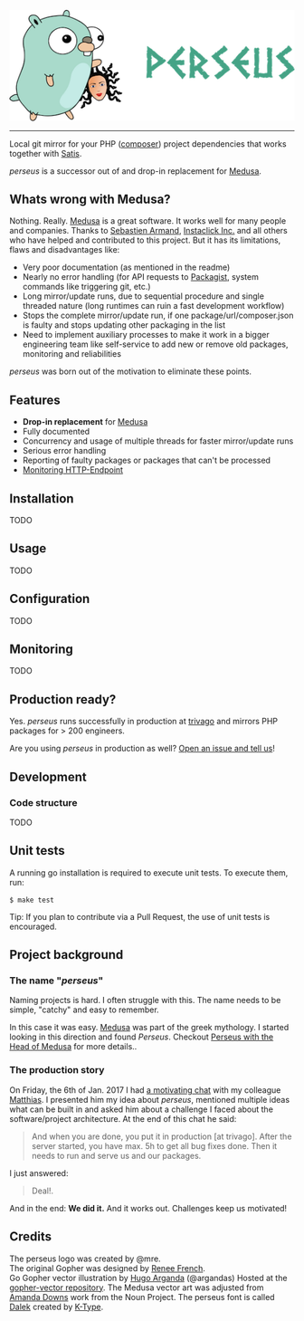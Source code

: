 ![perseus logo](assets/perseus_logo.png)

--------------------------------------------

Local git mirror for your PHP ([composer](https://getcomposer.org/)) project dependencies that works together with [Satis](https://github.com/composer/satis).

*perseus* is a successor out of and drop-in replacement for [Medusa](https://github.com/instaclick/medusa).

## Whats wrong with Medusa?

Nothing. Really.
[Medusa](https://github.com/instaclick/medusa) is a great software.
It works well for many people and companies.
Thanks to [Sebastien Armand](https://github.com/khepin), [Instaclick Inc.](https://github.com/instaclick) and all others who have helped and contributed to this project.
But it has its limitations, flaws and disadvantages like:

* Very poor documentation (as mentioned in the readme)
* Nearly no error handling (for API requests to [Packagist](https://packagist.org/), system commands like triggering git, etc.)
* Long mirror/update runs, due to sequential procedure and single threaded nature (long runtimes can ruin a fast development workflow)
* Stops the complete mirror/update run, if one package/url/composer.json is faulty and stops updating other packaging in the list
* Need to implement auxiliary processes to make it work in a bigger engineering team like self-service to add new or remove old packages, monitoring and reliabilities

*perseus* was born out of the motivation to eliminate these points.

## Features

* **Drop-in replacement** for [Medusa](https://github.com/instaclick/medusa)
* Fully documented
* Concurrency and usage of multiple threads for faster mirror/update runs
* Serious error handling
* Reporting of faulty packages or packages that can't be processed
* [Monitoring HTTP-Endpoint](#monitoring)

## Installation

TODO

## Usage

TODO

## Configuration

TODO

## Monitoring

TODO

## Production ready?

Yes. *perseus* runs successfully in production at [trivago](http://www.trivago.com/) and mirrors PHP packages for > 200 engineers.

Are you using *perseus* in production as well? [Open an issue and tell us](https://github.com/andygrunwald/perseus/issues/new)!

## Development

### Code structure

TODO

## Unit tests

A running go installation is required to execute unit tests.
To execute them, run:

```
$ make test
```

Tip: If you plan to contribute via a Pull Request, the use of unit tests is encouraged.

## Project background

### The name "*perseus*"

Naming projects is hard.
I often struggle with this.
The name needs to be simple, "catchy" and easy to remember.

In this case it was easy.
[Medusa](https://en.wikipedia.org/wiki/Medusa) was part of the greek mythology.
I started looking in this direction and found *Perseus*.
Checkout [Perseus with the Head of Medusa](https://en.wikipedia.org/wiki/Perseus_with_the_Head_of_Medusa) for more details..

### The production story

On Friday, the 6th of Jan. 2017 I had [a motivating chat](https://twitter.com/andygrunwald/status/817449096562753536) with my colleague [Matthias](https://github.com/mre).
I presented him my idea about *perseus*, mentioned multiple ideas what can be built in and asked him about a challenge I faced about the software/project architecture.
At the end of this chat he said: 

> And when you are done, you put it in production [at trivago]. After the server started, you have max. 5h to get all bug fixes done. Then it needs to run and serve us and our packages.

I just answered: 

> Deal!.

And in the end: **We did it.** And it works out. Challenges keep us motivated!

## Credits

The perseus logo was created by @mre.  
The original Gopher was designed by [Renee French](http://reneefrench.blogspot.com/).  
Go Gopher vector illustration by [Hugo Arganda](http://about.me/argandas) (@argandas)
Hosted at the [gopher-vector repository](https://github.com/golang-samples/gopher-vector).
The Medusa vector art was adjusted from [Amanda Downs](https://thenounproject.com/search/?q=medusa&i=22849) work from the Noun Project.
The perseus font is called [Dalek](http://www.dafont.com/de/dalek.font) created by [K-Type](http://www.k-type.com/).
